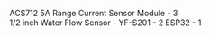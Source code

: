ACS712 5A Range Current Sensor Module -  3                                                                                                                                       
1/2 inch Water Flow Sensor - YF-S201  -  2
ESP32                                 -  1
